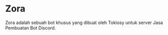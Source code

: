 # Zora
Zora adalah sebuah bot khusus yang dibuat oleh Tokiosy untuk server Jasa Pembuatan Bot Discord.